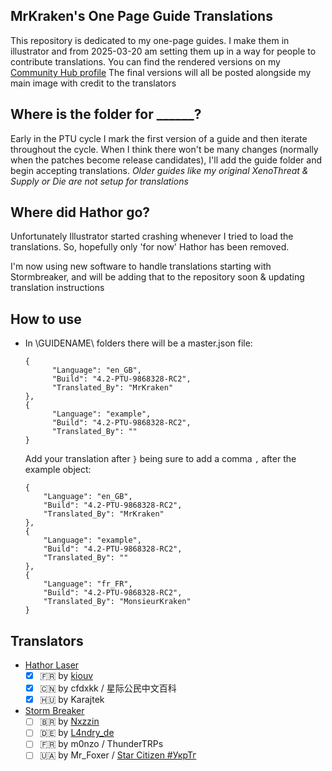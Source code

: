 ## MrKraken's One Page Guide Translations
This repository is dedicated to my one-page guides. I make them in illustrator and from 2025-03-20 am setting them up in a way for people to contribute translations.
You can find the rendered versions on my [Community Hub profile](https://robertsspaceindustries.com/community-hub/user/MrKraken)
The final versions will all be posted alongside my main image with credit to the translators

## Where is the folder for ______?
Early in the PTU cycle I mark the first version of a guide and then iterate throughout the cycle. When I think there won't be many changes (normally when the patches become release candidates), I'll add the guide folder and begin accepting translations.
*Older guides like my original XenoThreat & Supply or Die are not setup for translations*

## Where did Hathor go?
Unfortunately Illustrator started crashing whenever I tried to load the translations. So, hopefully only 'for now' Hathor has been removed.

I'm now using new software to handle translations starting with Stormbreaker, and will be adding that to the repository soon & updating translation instructions

## How to use
- In \GUIDENAME\ folders there will be a master.json file:
  ```
  {
        "Language": "en_GB",
        "Build": "4.2-PTU-9868328-RC2",
        "Translated_By": "MrKraken"
  },
  {
        "Language": "example",
        "Build": "4.2-PTU-9868328-RC2",
        "Translated_By": ""
  }
  ```
  Add your translation after `}` being sure to add a comma `,` after the example object:
    ```
    {
        "Language": "en_GB",
        "Build": "4.2-PTU-9868328-RC2",
        "Translated_By": "MrKraken"
  },
  {
        "Language": "example",
        "Build": "4.2-PTU-9868328-RC2",
        "Translated_By": ""
  },
  {
        "Language": "fr_FR",
        "Build": "4.2-PTU-9868328-RC2",
        "Translated_By": "MonsieurKraken"
  }
  ```

## Translators
- [Hathor Laser](https://robertsspaceindustries.com/community-hub/post/hathor-laser-one-page-guide-V4mCVfAgVSXbc)
  - [x] 🇫🇷 by [kiouv](https://x.com/Journalduverse)
  - [x] 🇨🇳 by cfdxkk / 星际公民中文百科
  - [x] 🇭🇺 by Karajtek
- [Storm Breaker](https://robertsspaceindustries.com/community-hub/post/storm-breaker-one-page-guide-XTU7HaiJkZyFs)
  - [ ] 🇧🇷 by [Nxzzin](https://x.com/onxzzin)
  - [ ] 🇩🇪 by [L4ndry_de](https://x.com/L4ndry_de)
  - [ ] 🇫🇷 by m0nzo / ThunderTRPs
  - [ ] 🇺🇦 by Mr_Foxer / [Star Citizen #УкрТг](https://t.me/s/starcitizen_news)
